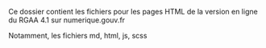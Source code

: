 Ce dossier contient les fichiers pour les pages HTML de la version en ligne du RGAA 4.1 sur numerique.gouv.fr

Notamment, les fichiers md, html, js, scss
